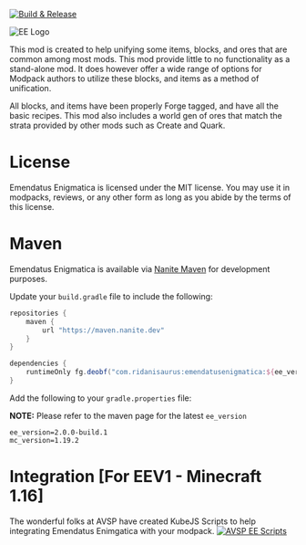 [![Build & Release](https://github.com/Ridanisaurus/EmendatusEnigmatica/actions/workflows/build-release.yml/badge.svg?branch=EEV2-1.19)](https://github.com/Ridanisaurus/EmendatusEnigmatica/actions/workflows/build-release.yml)

![EE Logo](https://i.imgur.com/pcX09Dd.png)

This mod is created to help unifying some items, blocks, and ores that are common among most mods. This mod provide little to no functionality as a stand-alone mod. It does however offer a wide range of options for Modpack authors to utilize these blocks, and items as a method of unification.

All blocks, and items have been properly Forge tagged, and have all the basic recipes. This mod also includes a world gen of ores that match the strata provided by other mods such as Create and Quark.

# License #
Emendatus Enigmatica is licensed under the MIT license. You may use it in modpacks, reviews, or any other form as long as you abide by the terms of this license.

# Maven #
Emendatus Enigmatica is available via [Nanite Maven](https://maven.nanite.dev/releases/com/ridanisaurus) for development purposes.

Update your `build.gradle` file to include the following:

```groovy
repositories {
    maven {
        url "https://maven.nanite.dev"
    }
}

dependencies {
    runtimeOnly fg.deobf("com.ridanisaurus:emendatusenigmatica:${ee_version}+mc${mc_version}")
}
```

Add the following to your `gradle.properties` file:

**NOTE:** Please refer to the maven page for the latest `ee_version`
```properties
ee_version=2.0.0-build.1
mc_version=1.19.2
```

# Integration [For EEV1 - Minecraft 1.16] #
The wonderful folks at AVSP have created KubeJS Scripts to help integrating Emendatus Enimgatica with your modpack.
[![AVSP EE Scripts](https://i.imgur.com/CquGD8Q.png)](https://www.curseforge.com/minecraft/customization/avsps-easy-emendatus-enigmatica-scripts)
